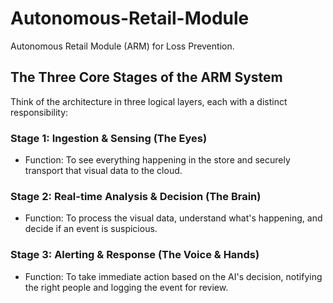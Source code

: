 # Autonomous-Retail-Module
Autonomous Retail Module (ARM) for Loss Prevention.

## The Three Core Stages of the ARM System

Think of the architecture in three logical layers, each with a distinct responsibility:

### Stage 1: Ingestion & Sensing (The Eyes)

- Function: To see everything happening in the store and securely transport that visual data to the cloud.

### Stage 2: Real-time Analysis & Decision (The Brain)

- Function: To process the visual data, understand what's happening, and decide if an event is suspicious.

### Stage 3: Alerting & Response (The Voice & Hands)

- Function: To take immediate action based on the AI's decision, notifying the right people and logging the event for review.
